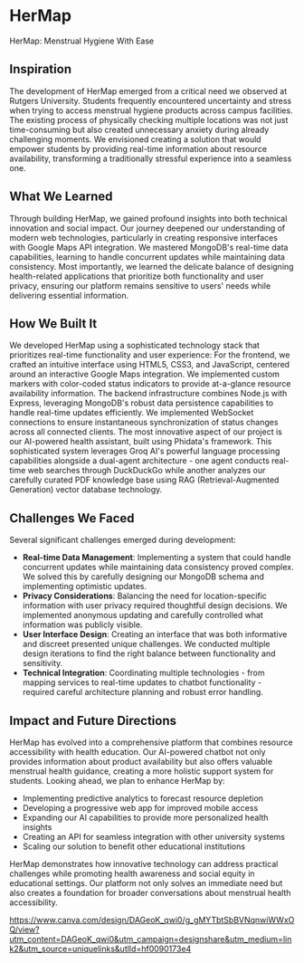 # HerMap
HerMap: Menstrual Hygiene With Ease

## Inspiration
The development of HerMap emerged from a critical need we observed at Rutgers University. Students frequently encountered uncertainty and stress when trying to access menstrual hygiene products across campus facilities. The existing process of physically checking multiple locations was not just time-consuming but also created unnecessary anxiety during already challenging moments. We envisioned creating a solution that would empower students by providing real-time information about resource availability, transforming a traditionally stressful experience into a seamless one.

## What We Learned
Through building HerMap, we gained profound insights into both technical innovation and social impact. Our journey deepened our understanding of modern web technologies, particularly in creating responsive interfaces with Google Maps API integration. We mastered MongoDB's real-time data capabilities, learning to handle concurrent updates while maintaining data consistency. Most importantly, we learned the delicate balance of designing health-related applications that prioritize both functionality and user privacy, ensuring our platform remains sensitive to users' needs while delivering essential information.

## How We Built It
We developed HerMap using a sophisticated technology stack that prioritizes real-time functionality and user experience: For the frontend, we crafted an intuitive interface using HTML5, CSS3, and JavaScript, centered around an interactive Google Maps integration. We implemented custom markers with color-coded status indicators to provide at-a-glance resource availability information. The backend infrastructure combines Node.js with Express, leveraging MongoDB's robust data persistence capabilities to handle real-time updates efficiently. We implemented WebSocket connections to ensure instantaneous synchronization of status changes across all connected clients. The most innovative aspect of our project is our AI-powered health assistant, built using Phidata's framework. This sophisticated system leverages Groq AI's powerful language processing capabilities alongside a dual-agent architecture - one agent conducts real-time web searches through DuckDuckGo while another analyzes our carefully curated PDF knowledge base using RAG (Retrieval-Augmented Generation) vector database technology.

## Challenges We Faced
Several significant challenges emerged during development:

- **Real-time Data Management**: Implementing a system that could handle concurrent updates while maintaining data consistency proved complex. We solved this by carefully designing our MongoDB schema and implementing optimistic updates.
- **Privacy Considerations**: Balancing the need for location-specific information with user privacy required thoughtful design decisions. We implemented anonymous updating and carefully controlled what information was publicly visible.
- **User Interface Design**: Creating an interface that was both informative and discreet presented unique challenges. We conducted multiple design iterations to find the right balance between functionality and sensitivity.
- **Technical Integration**: Coordinating multiple technologies - from mapping services to real-time updates to chatbot functionality - required careful architecture planning and robust error handling.

## Impact and Future Directions
HerMap has evolved into a comprehensive platform that combines resource accessibility with health education. Our AI-powered chatbot not only provides information about product availability but also offers valuable menstrual health guidance, creating a more holistic support system for students. Looking ahead, we plan to enhance HerMap by:

- Implementing predictive analytics to forecast resource depletion
- Developing a progressive web app for improved mobile access
- Expanding our AI capabilities to provide more personalized health insights
- Creating an API for seamless integration with other university systems
- Scaling our solution to benefit other educational institutions

HerMap demonstrates how innovative technology can address practical challenges while promoting health awareness and social equity in educational settings. Our platform not only solves an immediate need but also creates a foundation for broader conversations about menstrual health accessibility.

https://www.canva.com/design/DAGeoK_qwi0/g_gMYTbtSbBVNqnwiWWxOQ/view?utm_content=DAGeoK_qwi0&utm_campaign=designshare&utm_medium=link2&utm_source=uniquelinks&utlId=hf0090173e4
